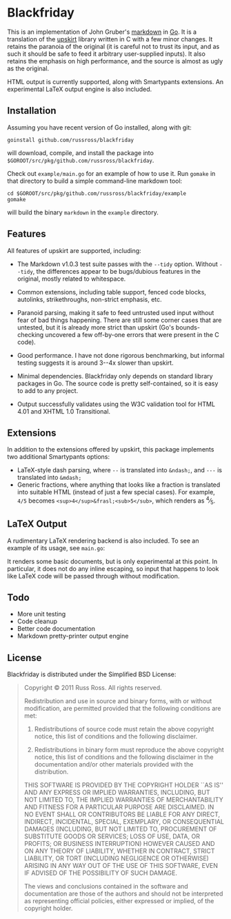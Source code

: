 Blackfriday
===========

This is an implementation of John Gruber's [markdown][1] in [Go][2].
It is a translation of the [upskirt][3] library written in C with a
few minor changes. It retains the paranoia of the original (it is
careful not to trust its input, and as such it should be safe to
feed it arbitrary user-supplied inputs). It also retains the
emphasis on high performance, and the source is almost as ugly as
the original.

HTML output is currently supported, along with Smartypants
extensions. An experimental LaTeX output engine is also included.


Installation
------------

Assuming you have recent version of Go installed, along with git:

    goinstall github.com/russross/blackfriday

will download, compile, and install the package into
`$GOROOT/src/pkg/github.com/russross/blackfriday`.

Check out `example/main.go` for an example of how to use it. Run
`gomake` in that directory to build a simple command-line markdown
tool:

    cd $GOROOT/src/pkg/github.com/russross/blackfriday/example
    gomake

will build the binary `markdown` in the `example` directory.


Features
--------

All features of upskirt are supported, including:

*   The Markdown v1.0.3 test suite passes with the `--tidy` option.
    Without `--tidy`, the differences appear to be bugs/dubious
    features in the original, mostly related to whitespace.

*   Common extensions, including table support, fenced code blocks,
    autolinks, strikethroughs, non-strict emphasis, etc.

*   Paranoid parsing, making it safe to feed untrusted used input
    without fear of bad things happening. There are still some
    corner cases that are untested, but it is already more strict
    than upskirt (Go's bounds-checking uncovered a few off-by-one
    errors that were present in the C code).

*   Good performance. I have not done rigorous benchmarking, but
    informal testing suggests it is around 3--4x slower than upskirt.

*   Minimal dependencies. Blackfriday only depends on standard
    library packages in Go. The source code is pretty
    self-contained, so it is easy to add to any project.

*   Output successfully validates using the W3C validation tool for
    HTML 4.01 and XHTML 1.0 Transitional.


Extensions
----------

In addition to the extensions offered by upskirt, this package
implements two additional Smartypants options:

*   LaTeX-style dash parsing, where `--` is translated into
    `&ndash;`, and `---` is translated into `&mdash;`
*   Generic fractions, where anything that looks like a fraction is
    translated into suitable HTML (instead of just a few special
    cases).  For example, `4/5` becomes
    `<sup>4</sup>&frasl;<sub>5</sub>`, which renders as
    <sup>4</sup>&frasl;<sub>5</sub>.


LaTeX Output
------------

A rudimentary LaTeX rendering backend is also included. To see an
example of its usage, see `main.go`:

It renders some basic documents, but is only experimental at this
point. In particular, it does not do any inline escaping, so input
that happens to look like LaTeX code will be passed through without
modification.


Todo
----

*   More unit testing
*   Code cleanup
*   Better code documentation
*   Markdown pretty-printer output engine


License
-------

Blackfriday is distributed under the Simplified BSD License:

> Copyright © 2011 Russ Ross. All rights reserved.
> 
> Redistribution and use in source and binary forms, with or without modification, are
> permitted provided that the following conditions are met:
> 
>    1. Redistributions of source code must retain the above copyright notice, this list of
>       conditions and the following disclaimer.
> 
>    2. Redistributions in binary form must reproduce the above copyright notice, this list
>       of conditions and the following disclaimer in the documentation and/or other materials
>       provided with the distribution.
> 
> THIS SOFTWARE IS PROVIDED BY THE COPYRIGHT HOLDER ``AS IS'' AND ANY EXPRESS OR IMPLIED
> WARRANTIES, INCLUDING, BUT NOT LIMITED TO, THE IMPLIED WARRANTIES OF MERCHANTABILITY AND
> FITNESS FOR A PARTICULAR PURPOSE ARE DISCLAIMED. IN NO EVENT SHALL <COPYRIGHT HOLDER> OR
> CONTRIBUTORS BE LIABLE FOR ANY DIRECT, INDIRECT, INCIDENTAL, SPECIAL, EXEMPLARY, OR
> CONSEQUENTIAL DAMAGES (INCLUDING, BUT NOT LIMITED TO, PROCUREMENT OF SUBSTITUTE GOODS OR
> SERVICES; LOSS OF USE, DATA, OR PROFITS; OR BUSINESS INTERRUPTION) HOWEVER CAUSED AND ON
> ANY THEORY OF LIABILITY, WHETHER IN CONTRACT, STRICT LIABILITY, OR TORT (INCLUDING
> NEGLIGENCE OR OTHERWISE) ARISING IN ANY WAY OUT OF THE USE OF THIS SOFTWARE, EVEN IF
> ADVISED OF THE POSSIBILITY OF SUCH DAMAGE.
> 
> The views and conclusions contained in the software and documentation are those of the
> authors and should not be interpreted as representing official policies, either expressed
> or implied, of the copyright holder.


   [1]: http://daringfireball.net/projects/markdown/ "Markdown"
   [2]: http://golang.org/ "Go Language"
   [3]: http://github.com/tanoku/upskirt "Upskirt"
